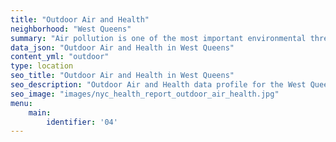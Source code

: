```yaml
---
title: "Outdoor Air and Health"
neighborhood: "West Queens"
summary: "Air pollution is one of the most important environmental threats to urban populations and while all people are exposed, pollutant emissions, levels of exposure, and population vulnerability vary across neighborhoods. Exposures to common air pollutants have been linked to respiratory and cardiovascular diseases, cancers, and premature deaths."
data_json: "Outdoor Air and Health in West Queens"
content_yml: "outdoor"
type: location
seo_title: "Outdoor Air and Health in West Queens"
seo_description: "Outdoor Air and Health data profile for the West Queens neighborhood of NYC."
seo_image: "images/nyc_health_report_outdoor_air_health.jpg"
menu:
    main:
        identifier: '04'
---
```

